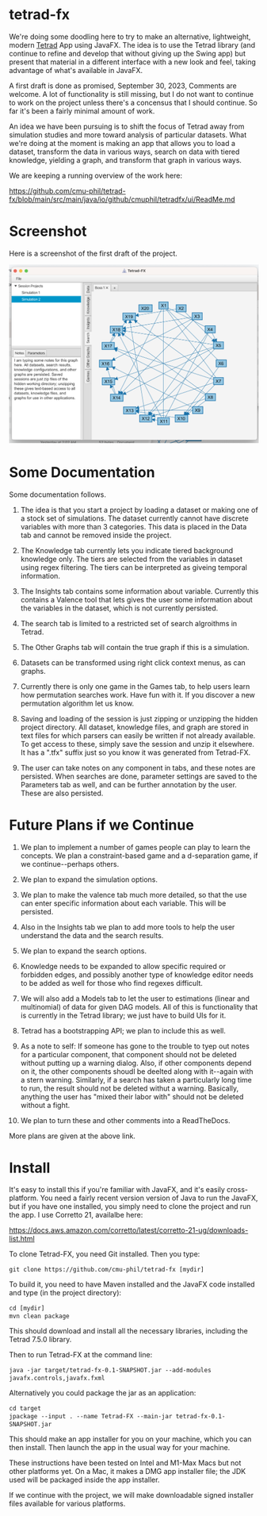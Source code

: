 # tetrad-fx

We're doing some doodling here to try to make an alternative, 
lightweight, modern [Tetrad](https://github.com/cmu-phil/tetrad) App using JavaFX. 
The idea is to use the Tetrad library (and continue to refine and 
develop that without giving up the Swing app) but present that material 
in a different interface with a new look and feel, taking advantage 
of what's available in JavaFX.

A first draft is done as promised, September 30, 2023, Comments are welcome.
A lot of functionality is still missing, but I do not want to continue
to work on the project unless there's a concensus that I should continue.
So far it's been a fairly minimal amount of work.

An idea we have been pursuing is to shift the focus of
Tetrad away from simulation studies and more toward analysis of particular 
datasets. What we're doing at the moment is making an app that allows 
you to load a dataset, transform the data in various ways, search on
data with tiered knowledge, yielding a graph, and transform that graph in various ways.

We are keeping a running overview of the work here:

https://github.com/cmu-phil/tetrad-fx/blob/main/src/main/java/io/github/cmuphil/tetradfx/ui/ReadMe.md

# Screenshot

Here is a screenshot of the first draft of the project.

![Picture of the current state of the project.](https://github.com/cmu-phil/tetrad-fx/blob/main/src/main/resources/App.Screenshot.2023-9.30.png)

# Some Documentation

Some documentation follows.

1. The idea is that you start a project by loading a dataset or making one of a stock set of simulations.
The dataset currently cannot have discrete variables with more than 3 categories.
This data is placed in the Data tab and cannot be removed inside the project.

1. The Knowledge tab currently lets you indicate tiered background knowledge only. The tiers are selected
from the variables in dataset using regex filtering. The tiers can be interpreted as giveing
temporal information.

1. The Insights tab contains some information about variable. Currently this contains a Valence
tool that lets gives the user some information about the variables in the dataset, which is not
currently persisted.

1. The search tab is limited to a restricted set of search algroithms in Tetrad.

1. The Other Graphs tab will contain the true graph if this is a simulation.

1. Datasets can be transformed using right click context menus, as can graphs.

1. Currently there is only one game in the Games tab, to help users learn how permutation
searches work. Have fun with it. If you discover a new permutation algorithm let us know.

1. Saving and loading of the session is just zipping or unzipping the hidden project directory.
All dataset, knowledge files, and graph are stored in text files for which
parsers can easily be written if not already available. To get access to these,
simply save the session and unzip it elsewhere. It has a ".tfx" suffix just so
you know it was generated from Tetrad-FX.

1. The user can take notes on any component in tabs, and these notes are persisted.
When searches are done, parameter settings are saved to the Parameters
tab as well, and can be further annotation by the user. These are also
persisted.

# Future Plans if we Continue

1. We plan to implement a number of games people can play to learn the concepts. We plan a
constraint-based game and a d-separation game, if we continue--perhaps others.

1. We plan to expand the simulation options.

1. We plan to make the valence tab much more detailed, so that the use can enter
specific information about each variable. This will be persisted.

1. Also in the Insights tab we plan to add more tools to help the user understand the data
and the search results.

1. We plan to expand the search options.

1. Knowledge needs to be expanded to allow specific required or forbidden edges, and possibly
another type of knowledge editor needs to be added as well for those who find regexes difficult.

1. We will also add a Models tab to let the user to estimations (linear and
multinomial) of data for given DAG models. All of this is functionality
that is currently in the Tetrad library; we just have to build UIs for it.

1. Tetrad has a bootstrapping API; we plan to include this as well.

1. As a note to self: If someone has gone to the trouble to tyep out notes for a
particular component, that component should not be deleted without putting up a warning
dialog. Also, if other components depend on it, the other components shoudl be deelted
along with it--again with a stern warning. Similarly, if a search has taken a particularly
long time to run, the result should not be deleted withut a warning. Basically,
anything the user has "mixed their labor with" should not be deleted without
a fight.

1. We plan to turn these and other comments into a ReadTheDocs. 

More plans are given at the above link.

# Install

It's easy to install this if you're familiar with JavaFX, and it's easily cross-platform. 
You need a fairly recent version version of Java to run the JavaFX, but if you have one installed,
you simply need to clone the project and run the app. I use Corretto 21, availalbe here:

https://docs.aws.amazon.com/corretto/latest/corretto-21-ug/downloads-list.html

To clone Tetrad-FX, you need Git installed. Then you type:

```
git clone https://github.com/cmu-phil/tetrad-fx [mydir]
```

To build it, you need to have Maven installed and the JavaFX code installed and type (in the project directory):

```
cd [mydir]
mvn clean package
```

This should download and install all the necessary libraries, including the Tetrad 7.5.0 library.

Then to run Tetrad-FX at the command line:

```
java -jar target/tetrad-fx-0.1-SNAPSHOT.jar --add-modules javafx.controls,javafx.fxml
```

Alternatively you could package the jar as an application:

```'
cd target
jpackage --input . --name Tetrad-FX --main-jar tetrad-fx-0.1-SNAPSHOT.jar
```

This should make an app installer for you on your machine, which you can then install. Then launch the 
app in the usual way for your machine.

These instructions have been tested on Intel and M1-Max Macs but not other platforms yet.
On a Mac, it makes a DMG app installer file; the JDK used will be packaged inside the app installer.

If we continue with the project, we will make downloadable signed installer files available for various
platforms.


